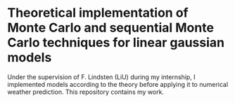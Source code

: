 # Theoretical implementation of Monte Carlo and sequential Monte Carlo techniques for linear gaussian models
Under the supervision of F. Lindsten (LiU) during my internship, I implemented models according to the theory before applying it to numerical weather prediction. This repository contains my work. 
